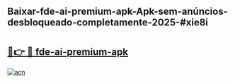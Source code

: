 ## Baixar-fde-ai-premium-apk-Apk-sem-anúncios-desbloqueado-completamente-2025-#xie8i

# <h2><a href="https://ainizakaria.my?title=fde-ai-premium-apk&ref=22M">🔗👉 🔴 fde-ai-premium-apk</a></h2>

[![acn](https://github.com/user-attachments/assets/0f9c940e-d8b0-45ae-aac7-cd30a18b3e1c)](https://ainizakaria.my?title=fde-ai-premium-apk&ref=22M)

